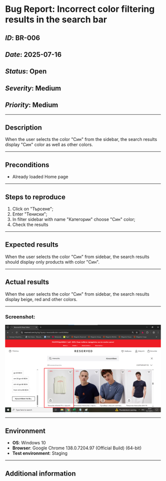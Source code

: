 # Bug Report: Incorrect color filtering results in the search bar

## *ID*: BR-006
## *Date*: 2025-07-16  
## *Status*: Open  
## *Severity*: Medium 
## *Priority*: Medium

---

## Description

When the user selects the color "Син" from the sidebar, the search results display "Син" color as well as other colors.


---

## Preconditions

- Already loaded Home page

---

## Steps to reproduce

1. Click on "Търсене";
2. Enter "Тениски";
3. In filter sidebar with name "Категории" choose "Син" color;
4. Check the results

---

## Expected results

When the user selects the color "Син"  from sidebar, the search results should display only products with color "Син".

---

## Actual results

When the user selects the color "Син" from sidebar, the search results display beige, red and other colors.


---

### Screenshot:

![Screenshot of the bug](screenshots/incorrectcolor.png)


---


## Environment

* **OS**: Windows 10  
* **Browser**: Google Chrome 138.0.7204.97 (Official Build) (64-bit)
* **Test environment**: Staging

---

## Additional information
